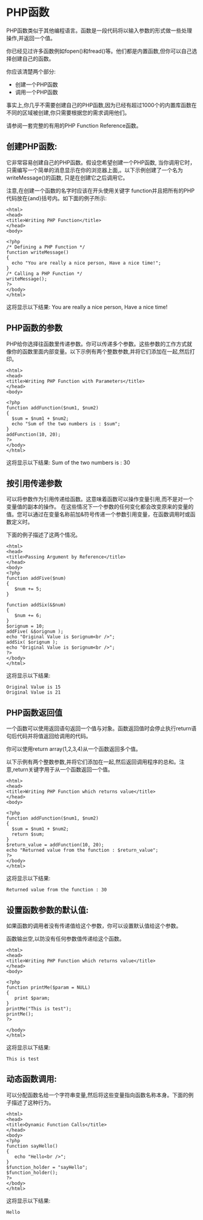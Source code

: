 # PHP函数


PHP函数类似于其他编程语言。函数是一段代码将以输入参数的形式做一些处理操作,并返回一个值。

你已经见过许多函数例如fopen()和fread()等。他们都是内置函数,但你可以自己选择创建自己的函数。

你应该清楚两个部分: 　


* 创建一个PHP函数
* 调用一个PHP函数


事实上,你几乎不需要创建自己的PHP函数,因为已经有超过1000个的内置库函数在不同的区域被创建,你只需要根据您的需求调用他们。

请参阅一套完整的有用的PHP Function Reference函数。

## 创建PHP函数:
它非常容易创建自己的PHP函数。假设您希望创建一个PHP函数, 当你调用它时，只需编写一个简单的消息显示在你的浏览器上面,。以下示例创建了一个名为writeMessage()的函数, 只是在创建它之后调用它。

注意,在创建一个函数的名字时应该在开头使用关键字 function并且把所有的PHP代码放在{and}括号内。如下面的例子所示:

	<html>
	<head>
	<title>Writing PHP Function</title>
	</head>
	<body>
	
	<?php
	/* Defining a PHP Function */
	function writeMessage()
	{
	  echo "You are really a nice person, Have a nice time!";
	}
	/* Calling a PHP Function */
	writeMessage();
	?>
	</body>
	</html>    
    
这将显示以下结果:
	You are really a nice person, Have a nice time!
## PHP函数的参数

PHP给你选择往函数里传递参数。你可以传递多个参数。这些参数的工作方式就像你的函数里面内部变量。以下示例有两个整数参数,并将它们添加在一起,然后打印。
	
	<html>
	<head>
	<title>Writing PHP Function with Parameters</title>
	</head>
	<body>
	
	<?php
	function addFunction($num1, $num2)
	{
	  $sum = $num1 + $num2;
	  echo "Sum of the two numbers is : $sum";
	}
	addFunction(10, 20);
	?>
	</body>
	</html>

这将显示以下结果:
	Sum of the two numbers is : 30
## 按引用传递参数
可以将参数作为引用传递给函数。这意味着函数可以操作变量引用,而不是对一个变量值的副本的操作。
在这些情况下一个参数的任何变化都会改变原来的变量的值。您可以通过在变量名称前加&符号传递一个参数引用变量，在函数调用时或函数定义时。

下面的例子描述了这两个情况。

	<html>
	<head>
	<title>Passing Argument by Reference</title>
	</head>
	<body>
	<?php
	function addFive($num)
	{
	   $num += 5;
	}
	
	function addSix(&$num)
	{
	   $num += 6;
	}
	$orignum = 10;
	addFive( &$orignum );
	echo "Original Value is $orignum<br />";
	addSix( $orignum );
	echo "Original Value is $orignum<br />";
	?>
	</body>
	</html>


这将显示以下结果:

	Original Value is 15
	Original Value is 21
## PHP函数返回值
一个函数可以使用返回语句返回一个值与对象。函数返回值时会停止执行return语句后代码并将值返回给调用的代码。

你可以使用return array(1,2,3,4)从一个函数返回多个值。

以下示例有两个整数参数,并将它们添加在一起,然后返回调用程序的总和。注意,return关键字用于从一个函数返回一个值。

	<html>
	<head>
	<title>Writing PHP Function which returns value</title>
	</head>
	<body>
	
	<?php
	function addFunction($num1, $num2)
	{
	  $sum = $num1 + $num2;
	  return $sum;
	}
	$return_value = addFunction(10, 20);
	echo "Returned value from the function : $return_value";
	?>
	</body>
	</html>

这将显示以下结果:

	Returned value from the function : 30
## 设置函数参数的默认值:
如果函数的调用者没有传递值给这个参数，你可以设置默认值给这个参数。

函数输出空,以防没有任何参数值传递给这个函数。

	<html>
	<head>
	<title>Writing PHP Function which returns value</title>
	</head>
	<body>
	
	<?php
	function printMe($param = NULL)
	{
	   print $param;
	}
	printMe("This is test");
	printMe();
	?>
	
	</body>
	</html>
这将显示以下结果:

	This is test

## 动态函数调用:
可以分配函数名给一个字符串变量,然后将这些变量指向函数名称本身。下面的例子描述了这种行为。

	<html>
	<head>
	<title>Dynamic Function Calls</title>
	</head>
	<body>
	<?php
	function sayHello()
	{
	   echo "Hello<br />";
	}
	$function_holder = "sayHello";
	$function_holder();
	?>
	</body>
	</html>
这将显示以下结果:

	Hello